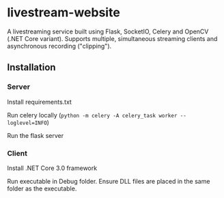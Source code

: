 # livestream-website

A livestreaming service built using Flask, SocketIO, Celery and OpenCV (.NET Core variant). Supports multiple, simultaneous streaming clients and asynchronous recording ("clipping").

## Installation

### Server

Install requirements.txt

Run celery locally (`python -m celery -A celery_task worker --loglevel=INFO`)

Run the flask server

### Client

Install .NET Core 3.0 framework

Run executable in Debug folder. Ensure DLL files are placed in the same folder as the executable.



